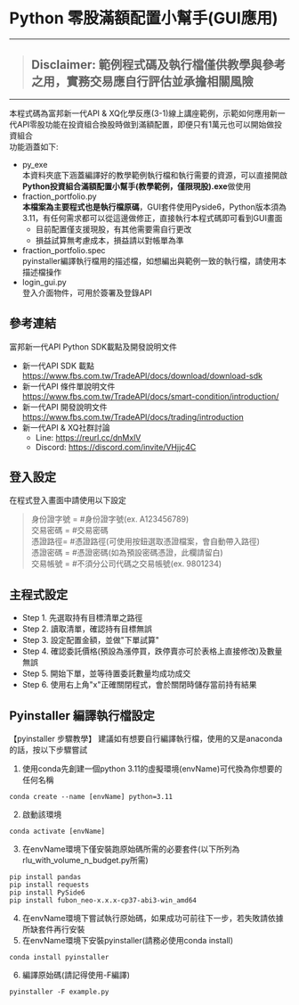 # Python 零股滿額配置小幫手(GUI應用)

---
> ## **Disclaimer: 範例程式碼及執行檔僅供教學與參考之用，實務交易應自行評估並承擔相關風險**
> 
---

本程式碼為富邦新一代API & XQ化學反應(3-1)線上講座範例，示範如何應用新一代API零股功能在投資組合換股時做到滿額配置，即便只有1萬元也可以開始做投資組合<br> 
功能涵蓋如下:
* py_exe<br>
  本資料夾底下涵蓋編譯好的教學範例執行檔和執行需要的資源，可以直接開啟**Python投資組合滿額配置小幫手(教學範例，僅限現股).exe**做使用
* fraction_portfolio.py<br>
  **本檔案為主要程式也是執行檔原碼**，GUI套件使用Pyside6，Python版本須為3.11，有任何需求都可以從這邊做修正，直接執行本程式碼即可看到GUI畫面
  * 目前配置僅支援現股，有其他需要需自行更改
  * 損益試算無考慮成本，損益請以對帳單為準
* fraction_portfolio.spec<br>
  pyinstaller編譯執行檔用的描述檔，如想編出與範例一致的執行檔，請使用本描述檔操作
* login_gui.py<br>
  登入介面物件，可用於簽署及登錄API
     
## 參考連結
富邦新一代API Python SDK載點及開發說明文件
* 新一代API SDK 載點<br>
https://www.fbs.com.tw/TradeAPI/docs/download/download-sdk
* 新一代API 條件單說明文件<br>
https://www.fbs.com.tw/TradeAPI/docs/smart-condition/introduction/
* 新一代API 開發說明文件<br>
https://www.fbs.com.tw/TradeAPI/docs/trading/introduction 
* 新一代API & XQ社群討論<br>
  * Line: https://reurl.cc/dnMxlV
  * Discord: https://discord.com/invite/VHjjc4C

## 登入設定
在程式登入畫面中請使用以下設定
> 身份證字號 = #身份證字號(ex. A123456789)<br>
> 交易密碼 = #交易密碼<br>
> 憑證路徑= #憑證路徑(可使用按鈕選取憑證檔案，會自動帶入路徑)<br>
> 憑證密碼 = #憑證密碼(如為預設密碼憑證，此欄請留白)<br>
> 交易帳號 = #不須分公司代碼之交易帳號(ex. 9801234)<br>

## 主程式設定
* Step 1. 先選取持有目標清單之路徑
* Step 2. 讀取清單，確認持有目標無誤
* Step 3. 設定配置金額，並做"下單試算"
* Step 4. 確認委託價格(預設為漲停買，跌停賣亦可於表格上直接修改)及數量無誤
* Step 5. 開始下單，並等待置委託數量均成功成交
* Step 6. 使用右上角"x"正確關閉程式，會於關閉時儲存當前持有結果

## Pyinstaller 編譯執行檔設定
【pyinstaller 步驟教學】
建議如有想要自行編譯執行檔，使用的又是anaconda的話，按以下步驟嘗試
1. 使用conda先創建一個python 3.11的虛擬環境(envName)可代換為你想要的任何名稱
```
conda create --name [envName] python=3.11
```
2. 啟動該環境
```
conda activate [envName]
```
3. 在envName環境下僅安裝跑原始碼所需的必要套件(以下所列為rlu_with_volume_n_budget.py所需)
```
pip install pandas
pip install requests
pip install PySide6
pip install fubon_neo-x.x.x-cp37-abi3-win_amd64
```
4. 在envName環境下嘗試執行原始碼，如果成功可前往下一步，若失敗請依據所缺套件再行安裝
5. 在envName環境下安裝pyinstaller(請務必使用conda install)
```
conda install pyinstaller
```
6. 編譯原始碼(請記得使用-F編譯)
```
pyinstaller -F example.py
```

